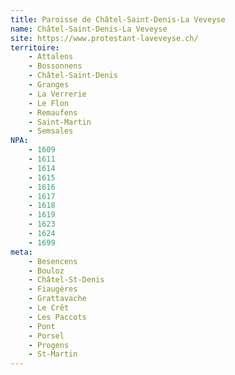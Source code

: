 ```yaml
---
title: Paroisse de Châtel-Saint-Denis-La Veveyse
name: Châtel-Saint-Denis-La Veveyse
site: https://www.protestant-laveveyse.ch/
territoire:
    - Attalens
    - Bossonnens
    - Châtel-Saint-Denis
    - Granges
    - La Verrerie
    - Le Flon
    - Remaufens
    - Saint-Martin
    - Semsales
NPA:
    - 1609
    - 1611
    - 1614
    - 1615
    - 1616
    - 1617
    - 1618
    - 1619
    - 1623 
    - 1624
    - 1699
meta:
    - Besencens
    - Bouloz
    - Châtel-St-Denis
    - Fiaugères
    - Grattavache
    - Le Crêt
    - Les Paccots
    - Pont
    - Porsel
    - Progens
    - St-Martin
---
```


